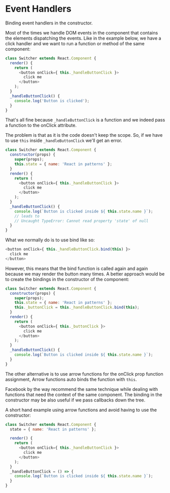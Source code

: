 # Event Handlers
Binding event handlers in the constructor.

Most of the times we handle DOM events in the component that contains the elements dispatching the events.
Like in the example below, we have a click handler and we want to run a function or method of the same component:

```javascript
class Switcher extends React.Component {
  render() {
    return (
      <button onClick={ this._handleButtonClick }>
        click me
      </button>
    );
  }
  _handleButtonClick() {
    console.log('Button is clicked');
  }
}
```
That's all fine because `_handleButtonClick` is a function and we indeed pass a function to the onClick attribute.

The problem is that as it is the code doesn't keep the scope. So, if we have to use `this` inside `_handleButtonClick` we'll get an error.
```javascript
class Switcher extends React.Component {
  constructor(props) {
    super(props);
    this.state = { name: 'React in patterns' };
  }
  render() {
    return (
      <button onClick={ this._handleButtonClick }>
        click me
      </button>
    );
  }
  _handleButtonClick() {
    console.log(`Button is clicked inside ${ this.state.name }`);
    // leads to
    // Uncaught TypeError: Cannot read property 'state' of null
  }
}
```

What we normally do is to use bind like so:
```javascript
<button onClick={ this._handleButtonClick.bind(this) }>
  click me
</button>
```
However, this means that the bind function is called again and again because we may render the button many times.
A better approach would be to create the bindings in the constructor of the component:
```javascript
class Switcher extends React.Component {
  constructor(props) {
    super(props);
    this.state = { name: 'React in patterns' };
    this._buttonClick = this._handleButtonClick.bind(this);
  }
  render() {
    return (
      <button onClick={ this._buttonClick }>
        click me
      </button>
    );
  }
  _handleButtonClick() {
    console.log(`Button is clicked inside ${ this.state.name }`);
  }
}
```

The other alternative is to use arrow functions for the onClick prop function assignment,
Arrow functions auto binds the function with `this`.

Facebook by the way recommend the same technique while dealing with functions that need the context of the same component.
The binding in the constructor may be also useful if we pass callbacks down the tree.

A short hand example using arrow functions and avoid having to use the constructor:

```javascript
class Switcher extends React.Component {
  state = { name: 'React in patterns' };

  render() {
    return (
      <button onClick={ this._handleButtonClick }>
        click me
      </button>
    );
  }
  _handleButtonClick = () => {
    console.log(`Button is clicked inside ${ this.state.name }`);
  }
}
```